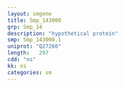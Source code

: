```yaml
---
layout: smgene
title: Smp_143000
grp: Smp_14
description: "hypothetical protein"
smp: Smp_143000.1
uniprot: "Q27260"
length:   297
cdd: "ns"
kk: ns
categories: sm
---
```

